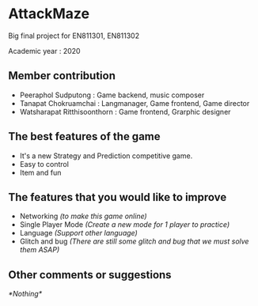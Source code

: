 # AttackMaze
Big final project for EN811301, EN811302

Academic year : 2020

## Member contribution
* Peeraphol Sudputong : Game backend, music composer
* Tanapat Chokruamchai : Langmanager, Game frontend, Game director
* Watsharapat Ritthisoonthorn : Game frontend, Grarphic designer

## The best features of the game
* It's a new Strategy and Prediction competitive game.
* Easy to control
* Item and fun

## The features that you would like to improve
* Networking *(to make this game online)*
* Single Player Mode *(Create a new mode for 1 player to practice)*
* Language *(Support other language)*
* Glitch and bug *(There are still some glitch and bug that we must solve them ASAP)*

## Other comments or suggestions
*\*Nothing\**
